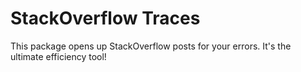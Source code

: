 # StackOverflow Traces
This package opens up StackOverflow posts for your errors. It's the ultimate efficiency tool!
